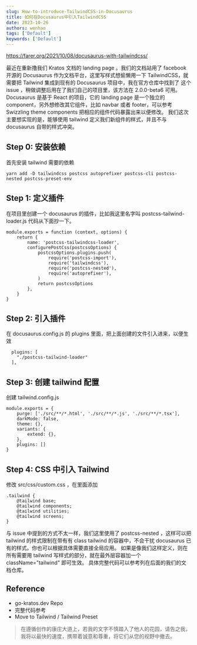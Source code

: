 ```yaml
---
slug: How-to-introduce-TailwindCSS-in-Docusaurus
title: 如何在Docusaurus中引入TailwindCSS
date: 2023-10-26
authors: wenhao
tags: ['Default']
keywords: ['Default']
---
```

https://farer.org/2021/10/08/docusaurus-with-tailwindcss/ 

最近在重新撸我们 Kratos 文档的  landing page 。我们的文档站用了 facebook 开源的 Docusaurus 作为文档平台，这里写样式想偷懒用一下 TailwindCSS，就需要把 Tailwind 集成到现有的 Docusaurus 项目中，我在官方仓库中找到了 这个 issue ，稍做调整后用在了我们自己的项目里，该方法在 2.0.0-beta6 可用。 
Docusaurus 是基于 React 的项目，它的 landing page 是一个独立的 component，另外想修改其它组件，比如 navbar 或者 footer，可以参考  Swizzling theme components  把相应的组件代码暴露出来以便修改。 
我们这次主要想实现的是，能够使用 tailwind 定义我们新组件的样式，并且不与 docusaurus 自带的样式冲突。 
## Step 0: 安装依赖

<!-- truncate -->

首先安装 tailwind 需要的依赖 
```plain text
yarn add -D tailwindcss postcss autoprefixer postcss-cli postcss-nested postcss-preset-env

```
## Step 1: 定义插件

<!-- truncate -->

在项目里创建一个 docusaurus 的插件，比如我这里名字叫  postcss-tailwind-loader.js  代码从下面抄一下。 
```plain text
module.exports = function (context, options) {
    return {
        name: 'postcss-tailwindcss-loader',
        configurePostCss(postcssOptions) {
            postcssOptions.plugins.push(
                require('postcss-import'),
                require('tailwindcss'),
                require('postcss-nested'),
                require('autoprefixer'),
            )
            return postcssOptions
        },
    }
}

```
## Step 2: 引入插件

<!-- truncate -->

在  docusaurus.config.js  的  plugins  里面，把上面创建的文件引入进来，以便生效 
```plain text
  plugins: [
    "./postcss-tailwind-loader"
  ],

```
## Step 3: 创建 tailwind 配置

<!-- truncate -->

创建  tailwind.config.js 
```plain text
module.exports = {
    purge: ['./src/**/*.html', './src/**/*.js', './src/**/*.tsx'],
    darkMode: false,
    theme: {},
    variants: {
        extend: {},
    },
    plugins: []
}

```
## Step 4: CSS 中引入 Tailwind

<!-- truncate -->

修改  src/css/custom.css ，在里面添加 
```plain text
.tailwind {
    @tailwind base;
    @tailwind components;
    @tailwind utilities;
    @tailwind screens;
}

```
与 issue 中提到的方式不太一样，我们这里使用了  postcss-nested ，这样可以把 tailwind 的样式限制在带有有 class tailwind  的容器中，不会干扰 docusaurus 已有的样式。你也可以根据具体需要直接全局应用。 
如果是像我们这样定义，则在所有需要用 tailwind 写样式的部分，就在最外层容器加一个  className="tailwind"  即可生效。 
具体完整代码可以参考列在后面的我们的文档仓库。 
## Reference

<!-- truncate -->

- go-kratos.dev Repo
-  完整代码参考
- Move to Tailwind / Tailwind Preset



 > 在遵循创作的康庄大道上，若我的文字不慎踏入了他人的花园，请告之我，我将以最快的速度，携带着诚意和尊重，将它们从您的视野中撤去。
